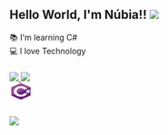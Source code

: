 ## Hello World, I'm Núbia!! <img src=https://github.com/TheDudeThatCode/TheDudeThatCode/blob/master/Assets/Earth.gif width="30">
<div>
📚 I'm learning C# <div>
💻 I love Technology 
  
###
  
<div >
  <a href="https://github.com/nubiapeixer">
  <img height="180em" src="https://github-readme-stats.vercel.app/api?username=nubiapeixer&show_icons=true&theme=cobalt"/>
  <img height="180em" src="https://github-readme-stats.vercel.app/api/top-langs/?username=nubiapeixer&theme=cobalt"/>
    <a/>
</div>
  
 <img align="center" alt="Rafa-Csharp" height="30" width="40" src="https://raw.githubusercontent.com/devicons/devicon/master/icons/csharp/csharp-original.svg">  
 </div>
  
 ##
  <div>
    <a target="_blank" href="https://www.linkedin.com/in/nubiapeixer"><img src="https://img.shields.io/badge/LinkedIn-0077B5?style=for-the-badge&logo=linkedin&logoColor=white"/></a>     
  </div>
